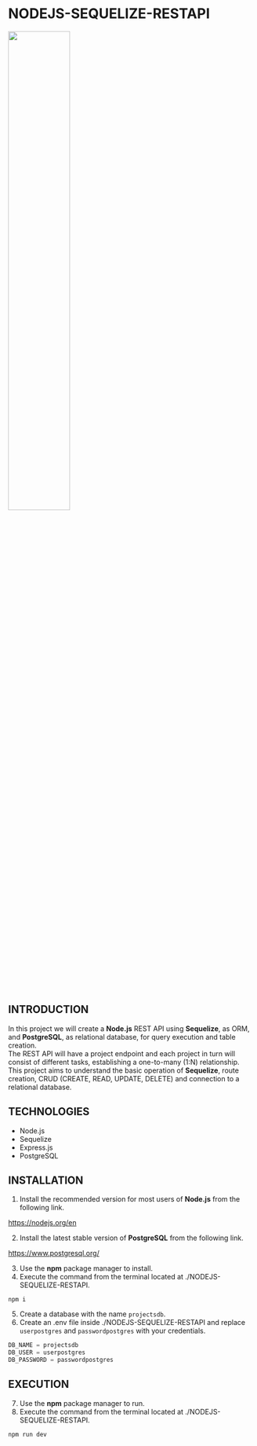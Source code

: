 # NODEJS-SEQUELIZE-RESTAPI

<img width="50%" src="https://i.postimg.cc/J4vSRRPm/SEQUELIZE-REST-API.png" />

## INTRODUCTION

In this project we will create a **Node.js** REST API using **Sequelize**, as ORM, and **PostgreSQL**, as relational database, for query execution and table creation. <br>
The REST API will have a project endpoint and each project in turn will consist of different tasks, establishing a one-to-many (1:N) relationship. <br>
This project aims to understand the basic operation of **Sequelize**, route creation, CRUD (CREATE, READ, UPDATE, DELETE) and connection to a relational database.

## TECHNOLOGIES

- Node.js
- Sequelize
- Express.js
- PostgreSQL

## INSTALLATION

1. Install the recommended version for most users of **Node.js** from the following link.

https://nodejs.org/en

2. Install the latest stable version of **PostgreSQL** from the following link.

https://www.postgresql.org/

3. Use the **npm** package manager to install.
4. Execute the command from the terminal located at ./NODEJS-SEQUELIZE-RESTAPI.

```shell
npm i
```

5. Create a database with the name `projectsdb`.
6. Create an .env file inside ./NODEJS-SEQUELIZE-RESTAPI and replace `userpostgres` and `passwordpostgres` with your credentials.

```js
DB_NAME = projectsdb
DB_USER = userpostgres
DB_PASSWORD = passwordpostgres
```

## EXECUTION

7. Use the **npm** package manager to run.
8. Execute the command from the terminal located at ./NODEJS-SEQUELIZE-RESTAPI.

```shell
npm run dev
```
